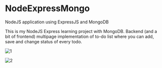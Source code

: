 # NodeExpressMongo

NodeJS application using ExpressJS and MongoDB

This is my NodeJS Express learning project with MongoDB. Backend (and a bit of frontend) multipage implementation of to-do list where you can add, 
save and change status of every todo.

![1](https://user-images.githubusercontent.com/71104368/209535979-164f13f4-5782-48dd-ba9f-4d375b604e85.png)

![2](https://user-images.githubusercontent.com/71104368/209536108-e1c23b22-a145-4ed3-afd2-4388e4430175.png)
